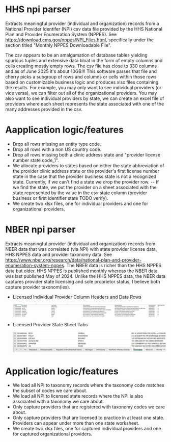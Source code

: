 # HHS npi parser
Extracts meaningful provider (individual and organization) records from a National Provider Identifer (NPI) csv data file provided by the HHS National Plan and Provider Enumeration System (NPPES). See https://download.cms.gov/nppes/NPI_Files.html, specifically under the section titled "Monthly NPPES Downloadable File".

The csv appears to be an amalgamation of database tables yielding spurious tuples and extensive data bloat in the form of empty columns and cells creating mostly empty rows.  The csv file has close to 330 columns and as of June 2025 it's about 10GB!!! This software parses that file and cherry picks a subgroup of rows and columns or cells within those rows based on customizable business logic and produces xlsx files containing the results.
For example, you may only want to see individual providers (or vice versa), we can filter out all of the organizational providers.  You may also want to see individual providers by state, we can create an excel file of providers where each sheet represents the state associated with one of the many addresses provided in the csv.

Aapplication logic/features
===========================================
- Drop all rows missing an entity type code.
- Drop all rows with a non US country code.
- Drop all rows missing both a clinic address state and "provider license number state code_1".
- We allocate providers to states based on either the state abbreviation of the provider clinic address state or the provider's first license number state in the case that the provider business state is not a recognized state.  Currently, if we can't find a state we drop the provider row.
-- If we find the state, we put the provider on a sheet associated with the state represented by the value in the csv state column (provider business or first identifier state TODO verify).
- We create two xlsx files, one for individual providers and one for organizational providers.

# NBER npi parser
Extracts meaningful provider (individual and organization) records from NBER data that was correlated (via NPI) with state provider license data, HHS NPPES data and provider taxonomy data.  See https://www.nber.org/research/data/national-plan-and-provider-enumeration-system-nppes.
The NBER data is richer than the HHS NPPES data but older.  HHS NPPES is published monthly whereas the NBER data was last published May of 2024.  Unlike the HHS NPPES data, the NBER data captures provider state licensing and sole proprietor status, I believe both capture provider taxonom(ies).

- Licensed Individual Provider Column Headers and Data Rows
  
  ![Licensed individual provider column headers and data rows](./images/data.png)

- Licensed Provider State Sheet Tabs
  
  ![Licensed provider state tabs](./images/states.png)

Application logic/features
===========================================
- We load all NPI to taxonomy records where the taxonomy code matches the subset of codes we care about.
- We load all NPI to licensed state records where the NPI is also associated with a taxonomy we care about.
- Only capture providers that are registered with taxonomy codes we care about.
- Only capture providers that are licensed to practice in at least one state.  Providers can appear under more than one state worksheet.
- We create two xlsx files, one for captured individual providers and one for captured organizational providers.
